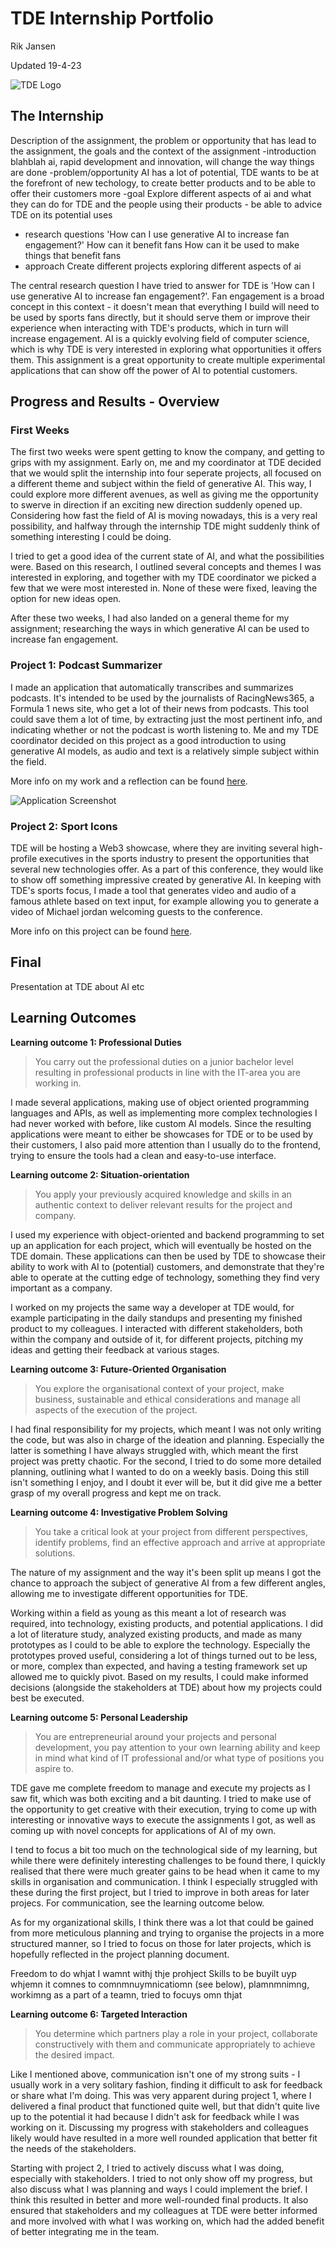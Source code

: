 # TDE Internship Portfolio
Rik Jansen

Updated 19-4-23

![TDE Logo](https://user-images.githubusercontent.com/9715331/227959790-36da5c78-9eb4-43f5-a701-cd1d910dd0ad.png)

## The Internship

Description of the assignment, the problem or opportunity that has lead to the assignment, the goals and the context of the assignment
-introduction
  blahblah ai, rapid development and innovation, will change the way things are done
-problem/opportunity
  AI has a lot of potential, TDE wants to be at the forefront of new techology, to create better products and to be able to offer their customers more
-goal
  Explore different aspects of ai and what they can do for TDE and the people using their products - be able to advice TDE on its potential uses
- research questions
  'How can I use generative AI to increase fan engagement?'
    How can it benefit fans
    How can it be used to make things that benefit fans
- approach
  Create different projects exploring different aspects of ai

The central research question I have tried to answer for TDE is 'How can I use generative AI to increase fan engagement?'. Fan engagement is a broad concept in this context - it doesn't mean that everything I build will need to be used by sports fans directly, but it should serve them or improve their experience when interacting with TDE's products, which in turn will increase engagement.
AI is a quickly evolving field of computer science, which is why TDE is very interested in exploring what opportunities it offers them. This assignment is a great opportunity to create multiple experimental applications that can show off the power of AI to potential customers.

## Progress and Results - Overview
### First Weeks
The first two weeks were spent getting to know the company, and getting to grips with my assignment. Early on, me and my coordinator at TDE decided that we would split the internship into four seperate projects, all focused on a different theme and subject within the field of generative AI. This way, I could explore more different avenues, as well as giving me the opportunity to swerve in direction if an exciting new direction suddenly opened up. Considering how fast the field of AI is moving nowadays, this is a very real possibility, and halfway through the internship TDE might suddenly think of something interesting I could be doing.

I tried to get a good idea of the current state of AI, and what the possibilities were. Based on this research, I outlined several concepts and themes I was interested in exploring, and together with my TDE coordinator we picked a few that we were most interested in. None of these were fixed, leaving the option for new ideas open.

After these two weeks, I had also landed on a general theme for my assignment; researching the ways in which generative AI can be used to increase fan engagement. 

### Project 1: Podcast Summarizer
I made an application that automatically transcribes and summarizes podcasts. It's intended to be used by the journalists of RacingNews365, a Formula 1 news site, who get a lot of their news from podcasts. This tool could save them a lot of time, by extracting just the most pertinent info, and indicating whether or not the podcast is worth listening to. Me and my TDE coordinator decided on this project as a good introduction to using generative AI models, as audio and text is a relatively simple subject within the field.

More info on my work and a reflection can be found [here](Project_1/Overview.md).

![Application Screenshot](Project_1/Images/Screenshot1.png)

### Project 2: Sport Icons
TDE will be hosting a Web3 showcase, where they are inviting several high-profile executives in the sports industry to present the opportunities that several new technologies offer. As a part of this conference, they would like to show off something impressive created by generative AI. In keeping with TDE's sports focus, I made a tool that generates video and audio of a famous athlete based on text input, for example allowing you to generate a video of Michael jordan welcoming guests to the conference.

More info on this project can be found [here](Project_2/Overview.md).
  
## Final
Presentation at TDE about AI etc

## Learning Outcomes
**Learning outcome 1: Professional Duties**
> You carry out the professional duties on a junior bachelor level resulting in professional products in line with the IT-area you are working in.

I made several applications, making use of object oriented programming languages and APIs, as well as implementing more complex technologies I had never worked with before, like custom AI models. Since the resulting applications were meant to either be showcases for TDE or to be used by their customers, I also paid more attention than I usually do to the frontend, trying to ensure the tools had a clean and easy-to-use interface.

**Learning outcome 2: Situation-orientation**
> You apply your previously acquired knowledge and skills in an authentic context to deliver relevant results for the project and company.

I used my experience with object-oriented and backend programming to set up an application for each project, which will eventually be hosted on the TDE domain. These applications can then be used by TDE to showcase their ability to work with AI to (potential) customers, and demonstrate that they're able to operate at the cutting edge of technology, something they find very important as a company.

I worked on my projects the same way a developer at TDE would, for example participating in the daily standups and presenting my finished product to my colleagues. I interacted with different stakeholders, both within the company and outside of it, for different projects, pitching my ideas and getting their feedback at various stages.

**Learning outcome 3: Future-Oriented Organisation** 
> You explore the organisational context of your project, make business, sustainable and ethical considerations and manage all aspects of the execution of the project.

I had final responsibility for my projects, which meant I was not only writing the code, but was also in charge of the ideation and planning. Especially the latter is something I have always struggled with, which meant the first project was pretty chaotic. For the second, I tried to do some more detailed planning, outlining what I wanted to do on a weekly basis. Doing this still isn't something I enjoy, and I doubt it ever will be, but it did give me a better grasp of my overall progress and kept me on track. 

**Learning outcome 4: Investigative Problem Solving**
> You take a critical look at your project from different perspectives, identify problems, find an effective approach and arrive at appropriate solutions.

The nature of my assignment and the way it's been split up means I got the chance to approach the subject of generative AI from a few different angles, allowing me to investigate different opportunities for TDE. 

Working within a field as young as this meant a lot of research was required, into technology, existing products, and potential applications. I did a lot of literature study, analyzed existing products, and made as many prototypes as I could to be able to explore the technology. Especially the prototypes proved useful, considering a lot of things turned out to be less, or more, complex than expected, and having a testing framework set up allowed me to quickly pivot. Based on my results, I could make informed decisions (alongside the stakeholders at TDE) about how my projects could best be executed.

**Learning outcome 5: Personal Leadership** 
> You are entrepreneurial around your projects and personal development, you pay attention to your own learning ability and keep in mind what kind of IT professional and/or what type of positions you aspire to.

TDE gave me complete freedom to manage and execute my projects as I saw fit, which was both exciting and a bit daunting. I tried to make use of the opportunity to get creative with their execution, trying to come up with interesting or innovative ways to execute the assignments I got, as well as coming up with novel concepts for applications of AI of my own.

I tend to focus a bit too much on the technological side of my learning, but while there were definitely interesting challenges to be found there, I quickly realised that there were much greater gains to be head when it came to my skills in organisation and communication. I think I especially struggled with these during the first project, but I tried to improve in both areas for later projecs. For communication, see the learning outcome below.

As for my organizational skills, I think there was a lot that could be gained from more meticulous planning and trying to organise the projects in a more structured manner, so I tried to focus on those for later projects, which is hopefully reflected in the project planning document.

Freedom to do whjat I wamnt withj thje prohject
Skills to be buyilt uyp whjemn it comnes to comnmnuymnicatiomn (see below), plamnmnimng, workimng as a part of a teamn, tried to focuys omn thjat

**Learning outcome 6: Targeted Interaction**
> You determine which partners play a role in your project, collaborate constructively with them and communicate appropriately to achieve the desired impact.

Like I mentioned above, communication isn't one of my strong suits - I usually work in a very solitary fashion, finding it difficult to ask for feedback or share what I'm doing. This was very apparent during project 1, where I delivered a final product that functioned quite well, but that didn't quite live up to the potential it had because I didn't ask for feedback while I was working on it. Discussing my progress with stakeholders and colleagues likely would have resulted in a more well rounded application that better fit the needs of the stakeholders.

Starting with project 2, I tried to actively discuss what I was doing, especially with stakeholders. I tried to not only show off my progress, but also discuss what I was planning and ways I could implement the brief. I think this resulted in better and more well-rounded final products. It also ensured that stakeholders and my colleagues at TDE were better informed and more involved with what I was working on, which had the added benefit of better integrating me in the team.
